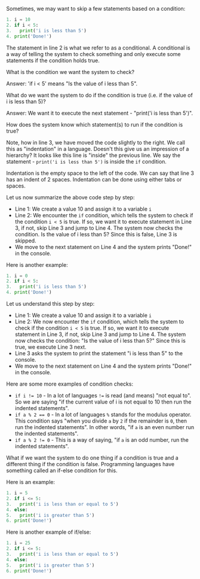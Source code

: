 Sometimes, we may want to skip a few statements based on a condition:

```python
1. i = 10
2. if i < 5:
3.   print('i is less than 5')
4. print('Done!')
```

The statement in line 2 is what we refer to as a conditional. A conditional is a way of telling the system to check something and only execute some statements if the condition holds true.

What is the condition we want the system to check?

Answer: 'if i < 5' means "Is the value of i less than 5".

What do we want the system to do if the condition is true (i.e. if the value of i is less than 5)?

Answer: We want it to execute the next statement - "print('i is less than 5')".

How does the system know which statement(s) to run if the condition is true?

Note, how in line 3, we have moved the code slightly to the right. We call this as "indentation" in a language. Doesn't this give us an impression of a hierarchy? It looks like this line is "inside" the previous line. We say the statement - `print('i is less than 5')` is inside the `if` condition.

Indentation is the empty space to the left of the code. We can say that line 3 has an indent of 2 spaces. Indentation can be done using either tabs or spaces.

Let us now summarize the above code step by step:

- Line 1: We create a value 10 and assign it to a variable `i`
- Line 2: We encounter the `if` condition, which tells the system to check if the condition `i < 5` is true. If so, we want it to execute statement in Line 3, if not, skip Line 3 and jump to Line 4. The system now checks the condition. Is the value of i less than 5? Since this is false, Line 3 is skipped.
- We move to the next statement on Line 4 and the system prints "Done!" in the console.

Here is another example:

```python
1. i = 0
2. if i < 5:
3.   print('i is less than 5')
4. print('Done!')
```

Let us understand this step by step:

- Line 1: We create a value 10 and assign it to a variable `i`
- Line 2: We now encounter the `if` condition, which tells the system to check if the condition `i < 5` is true. If so, we want it to execute statement in Line 3, if not, skip Line 3 and jump to Line 4. The system now checks the condition: "Is the value of i less than 5?" Since this is true, we execute Line 3 next.
- Line 3 asks the system to print the statement "i is less than 5" to the console.
- We move to the next statement on Line 4 and the system prints "Done!" in the console.

Here are some more examples of condition checks:

- `if i != 10` - In a lot of languages `!=` is read (and means) "not equal to". So we are saying "if the current value of i is not equal to 10 then run the indented statements".
- `if a % 2 == 0` - In a lot of languages `%` stands for the modulus operator. This condition says "when you divide `a` by `2` if the remainder is `0`, then run the indented statements". In other words, "if `a` is an even number run the indented statements".
- `if a % 2 != 0` - This is a way of saying, "if `a` is an odd number, run the indented statements".

What if we want the system to do one thing if a condition is true and a different thing if the condition is false. Programming languages have something called an if-else condition for this.

Here is an example:

```python
1. i = 5
2. if i <= 5:
3.   print('i is less than or equal to 5')
4. else:
5.   print('i is greater than 5')
6. print('Done!')
```

Here is another example of if/else:

```python
1. i = 25
2. if i <= 5:
3.   print('i is less than or equal to 5')
4. else:
5.   print('i is greater than 5')
6. print('Done!')
```
